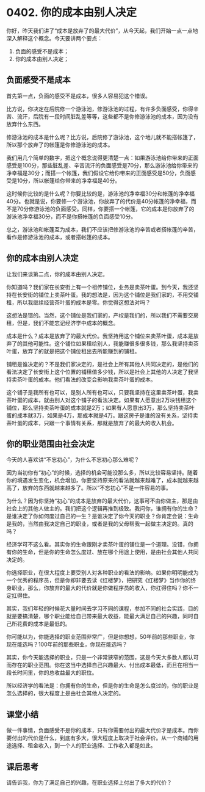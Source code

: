 # 0402. 你的成本由别人决定
你好，昨天我们讲了“成本是放弃了的最大代价”，从今天起，我们开始一点一点地深入解释这个概念。今天要讲两个要点：

1. 负面的感受不是成本；
2. 你的成本由别人决定；

## 负面感受不是成本
首先第一点，负面的感受不是成本，很多人容易犯这个错误。

比方说，你决定在后院修一个游泳池，修游泳池的过程，有许多负面感受，你得辛苦、流汗，后院有一段时间脏乱差等等，这些都不是你修游泳池的成本，因为没有放弃什么东西。

修游泳池的成本是什么呢？比方说，后院修了游泳池，这个地儿就不能搭帐篷了，所以那个放弃了的帐篷是你修游泳池的成本。

我们用几个简单的数字，把这个概念说得更清楚一点：如果游泳池给你带来的正面感受是100分，那些脏乱差、辛苦流汗的负面感受是70分，那么游泳池给你带来的净幸福是30分；而搭一个帐篷，我们假设它给你带来的正面感受是50分，负面感受是10分，所以帐篷给你带来的净幸福是40分。

这时候你比较的是什么呢？你要比较的是，游泳池的净幸福30分和帐篷的净幸福40分。也就是说，你要修一个游泳池，你放弃了的代价是40分帐篷的净幸福，而不是70分修游泳池的负面感受。同样，你要搭一个帐篷，它的成本是你放弃了的游泳池净幸福30分，而不是你搭帐篷的负面感受10分。

总之，游泳池和帐篷互为成本，我们不应该把修游泳池的辛苦或者搭帐篷的辛苦，看作是修游泳池的成本，或者搭帐篷的成本。
## 你的成本由别人决定
让我们来谈第二点，你的成本由别人决定。

你知道吗？我们家在长安街上有一个祖传铺位，业务是卖茶叶蛋。到今天，我还坚持在长安街的铺位上卖茶叶蛋。我的想法是，因为这个铺位是我们家的，不用交铺租，所以我继续经营茶叶蛋的成本是零。你觉得这想法对吗？

这想法是错的。当然，这个铺位是我们家的，产权是我们的，所以我们不需要交房租，但是，我们不能忘记经济学中成本的概念。

成本是什么？成本是放弃了的最大代价。我坚持用这个铺位来卖茶叶蛋，成本是放弃了的其他可能性。这个铺位如果租给别人，我能赚很多很多钱，那么我坚持卖茶叶蛋，放弃了的就是把这个铺位租出去所能赚到的铺租。

铺租是谁决定的？不是我们家决定的，是社会上所有其他人共同决定的，是他们的看法决定了长安街上这个位置的铺租值多少钱，所以是社会上其他的人决定了我坚持卖茶叶蛋的成本。他们看法的改变会影响我卖茶叶蛋的成本。

这个铺子是我所有也可以，是别人所有也可以，只要我坚持在这里卖茶叶蛋，我卖茶叶蛋的成本，就由别人对这个铺子的看法决定。如果有人愿意出2万块钱租这个铺位，那么坚持卖茶叶蛋的成本就是2万；如果有人愿意出3万，那么坚持卖茶叶蛋的成本就3万，如果是4万，那成本就是4万。跟这房子是谁的没有关系，坚持卖茶叶蛋的成本，只跟一个事情有关系，那就是放弃了的最大的收入机会。
## 你的职业范围由社会决定
今天的人喜欢讲“不忘初心”，为什么不忘初心那么难呢？

因为当初你有“初心”的时候，选择的机会可能没那么多，所以比较容易坚持。随着你的境遇发生变化，机会增加，你要坚持原来的看法就越来越难了，成本就越来越高了，放弃的东西就越来越多了。所以“不忘初心”不是一件容易的事。

为什么？因为你坚持“初心”的成本是放弃的最大代价，这事可不由你做主，那是由社会上的其他人做主的。我们把这个逻辑再推到极致。我问你，谁拥有你的生命？是谁决定了你如何度过自己的一生？是谁决定了你今天的职业？你肯定会说：生命是我的，当然由我决定自己的职业，或者是我的父母帮我一起做主决定的。真的吗？

经济学可不这么看。其实你的生命跟刚才卖茶叶蛋的铺位是一个道理。没错，你拥有你的生命，但是你的生命怎么度过、放在哪个用途上使用，是由社会其他人共同决定的。

你选择职业，在很大程度上要受别人对各种职业的看法的影响。如果你明明能成为一个优秀的程序员，但是你却非要去读《红楼梦》，把研究《红楼梦》当作你的终身职业，那么，你放弃的最大的代价就是你做程序员的收入，你扛得住吗？你不一定扛得住。

其实，我们年轻的时候花大量时间去学习不同的课程，参加不同的社会实践，目的就是要搞清楚，哪个职业能给自己带来最大收益，能最大满足自己的兴趣，同时自己所花费的成本是最低的。

你可能以为，你能选择的职业范围非常广，但是你想想，50年前的那些职业，你现在能选吗？100年前的那些职业，你现在能选吗？

其实，你今天能选择的职业，只是一个非常狭窄的范围，这是今天大多数人都认可而存在的职业范围。你在这当中选择自己兴趣最大、付出成本最低，而且在相当一段长时间里，你的总收益最大的职位。

所以经济学的看法是：你拥有你的生命，但是你的生命是怎么度过的，你的职业是怎么选择的，很大程度上是由社会其他人决定的。
## 课堂小结
做一件事情，负面感受不是你的成本，只有你需要付出的最大代价才是成本。而你要付出的代价是什么，到底有多大，很大程度上取决于社会评价。从一个商铺的用途选择、租金收入，到一个人的职业选择、工作收入都是如此。
## 课后思考
请告诉我，你为了满足自己的兴趣，在职业选择上付出了多大的代价？